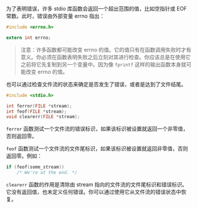 为了表明错误，许多 stdio 库函数会返回一个超出范围的值，比如空指针或 EOF 常数。此时，错误由外部变量 errno 指出：

```c
#include <errno.h>

extern int errno;
```

> 注意：许多函数都可能改变 errno 的值。它的值只有在函数调用失败时才有意义。你必须在函数表明失败之后立刻对其进行检查。你应该总是在使用它之前将它先复制到另一个变量中。因为像 `fprintf` 这样的输出函数本身就可能改变 errno 的值。

也可以通过检查文件流的状态来确定是否发生了错误，或者是达到了文件结尾。

```c
#include <stdio.h>

int ferror(FILE *stream);
int feof(FILE *stream);
void clearerr(FILE *stream);
```

`ferror` 函数测试一个文件流的错误标识，如果该标识被设置就返回一个非零值，否则返回零。

`feof` 函数测试一个文件流的文件尾标识，如果该标识被设置就返回非零值，否则返回零。例如：

```c
if (feof(some_stream))
    /* We're at the end. */
```

`clearerr` 函数的作用是清除由 stream 指向的文件流的文件尾标识和错误标识。它没有返回值，也未定义任何错误。你可以通过使用它从文件流的错误状态中恢复。